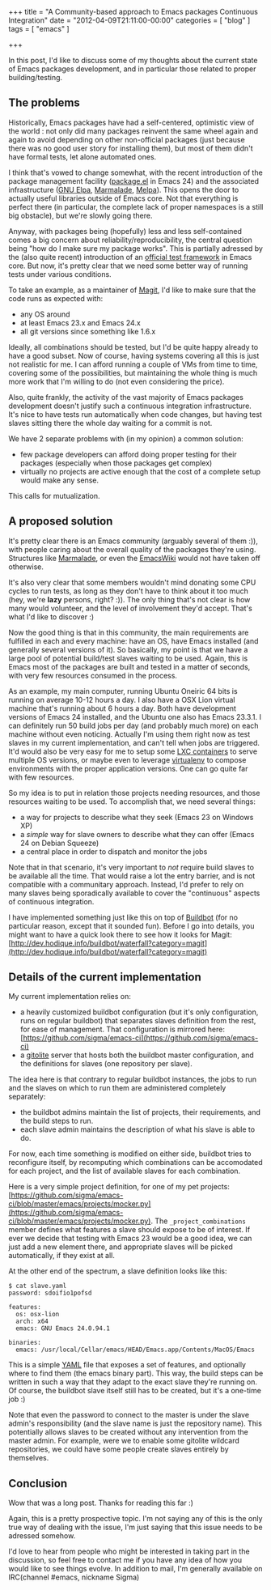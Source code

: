 +++
title = "A Community-based approach to Emacs packages Continuous Integration"
date = "2012-04-09T21:11:00-00:00"
categories = [ "blog" ]
tags = [ "emacs" ]

+++

In this post, I'd like to discuss some of my thoughts about the current state
of Emacs packages development, and in particular those related to proper
building/testing.

## The problems

Historically, Emacs packages have had a self-centered, optimistic view of the
world : not only did many packages reinvent the same wheel again and again to
avoid depending on other non-official packages (just because there was no good
user story for installing them), but most of them didn't have formal tests, let
alone automated ones.

I think that's vowed to change somewhat, with the recent introduction of the
package management facility
([package.el](http://repo.or.cz/w/emacs.git/blob_plain/HEAD:/lisp/emacs-lisp/package.el)
in Emacs 24) and the associated infrastructure
([GNU Elpa](http://elpa.gnu.org/), [Marmalade](http://marmalade-repo.org/),
[Melpa](http://melpa.milkbox.net/)). This opens the door to actually useful
libraries outside of Emacs core. Not that everything is perfect there (in
particular, the complete lack of proper namespaces is a still big obstacle),
but we're slowly going there.

Anyway, with packages being (hopefully) less and less self-contained comes
a big concern about reliability/reproducibility, the central question being
"how do I make sure my package works". This is partially adressed by the (also
quite recent) introduction of an
[official test framework](http://www.emacswiki.org/emacs/ErtTestLibrary) in
Emacs core.  But now, it's pretty clear that we need some better way of running
tests under various conditions.

To take an example, as a maintainer of [Magit](http://magit.github.com/magit/),
I'd like to make sure that the code runs as expected with:

*  any OS around
*  at least Emacs 23.x and Emacs 24.x
*  all git versions since something like 1.6.x

Ideally, all combinations should be tested, but I'd be quite happy already to
have a good subset.  Now of course, having systems covering all this is just
not realistic for me. I can afford running a couple of VMs from time to time,
covering some of the possibilities, but maintaining the whole thing is much
more work that I'm willing to do (not even considering the price).

Also, quite frankly, the activity of the vast majority of Emacs packages
development doesn't justify such a continuous integration infrastructure.
It's nice to have tests run automatically when code changes, but having test
slaves sitting there the whole day waiting for a commit is not.

We have 2 separate problems with (in my opinion) a common solution:

*  few package developers can afford doing proper testing for their packages
   (especially when those packages get complex)
*  virtually no projects are active enough that the cost of a complete setup
   would make any sense.

This calls for mutualization.

## A proposed solution

It's pretty clear there is an Emacs community (arguably several of them :)),
with people caring about the overall quality of the packages they're using.
Structures like [Marmalade](http://marmalade-repo.org/), or even the
[EmacsWiki](http://www.emacswiki.org) would not have taken off otherwise.

It's also very clear that some members wouldn't mind donating some CPU cycles
to run tests, as long as they don't have to think about it too much (hey, we're
**lazy** persons, right? :)). The only thing that's not clear is how many would
volunteer, and the level of involvement they'd accept. That's what I'd like to
discover :)

Now the good thing is that in this community, the main requirements are
fulfilled in each and every machine: have an OS, have Emacs installed (and
generally several versions of it). So basically, my point is that we have
a large pool of potential build/test slaves waiting to be used.  Again, this is
Emacs most of the packages are built and tested in a matter of seconds, with
very few resources consumed in the process.

As an example, my main computer, running Ubuntu Oneiric 64 bits is running on
average 10-12 hours a day. I also have a OSX Lion virtual machine that's
running about 6 hours a day. Both have development versions of Emacs 24
installed, and the Ubuntu one also has Emacs 23.3.1. I can definitely run 50
build jobs per day (and probably much more) on each machine without even
noticing. Actually I'm using them right now as test slaves in my current
implementation, and can't tell when jobs are triggered.  It'd would also be
very easy for me to setup some [LXC containers](http://lxc.teegra.net/) to
serve multiple OS versions, or maybe even to leverage
[virtualenv](http://pypi.python.org/pypi/virtualenv) to compose environments
with the proper application versions. One can go quite far with few resources.

So my idea is to put in relation those projects needing resources, and those
resources waiting to be used. To accomplish that, we need several things:

*  a way for projects to describe what they seek (Emacs 23 on Windows XP)
*  a *simple* way for slave owners to describe what they can offer (Emacs 24 on
   Debian Squeeze)
*  a central place in order to dispatch and monitor the jobs

Note that in that scenario, it's very important to *not* require build slaves
to be available all the time. That would raise a lot the entry barrier, and is
not compatible with a communitary approach. Instead, I'd prefer to rely on many
slaves being sporadically available to cover the "continuous" aspects of
continuous integration.

I have implemented something just like this on top of
[Buildbot](http://trac.buildbot.net/) (for no particular reason, except that it
sounded fun).  Before I go into details, you might want to have a quick look
there to see how it looks for
Magit:[http://dev.hodique.info/buildbot/waterfall?category=magit](http://dev.hodique.info/buildbot/waterfall?category=magit)

## Details of the current implementation

My current implementation relies on:

*  a heavily customized buildbot configuration (but it's only configuration,
   runs on regular buildbot) that separates slaves definition from the rest,
   for ease of management. That configuration is mirrored here:
   [https://github.com/sigma/emacs-ci](https://github.com/sigma/emacs-ci)
*  a [gitolite](https://github.com/sitaramc/gitolite) server that hosts both
   the buildbot master configuration, and the definitions for slaves (one
   repository per slave).

The idea here is that contrary to regular buildbot instances, the jobs to run
and the slaves on which to run them are administered completely separately:

*  the buildbot admins maintain the list of projects, their requirements, and
   the build steps to run.
*  each slave admin maintains the description of what his slave is able to do.

For now, each time something is modified on either side, buildbot tries to
reconfigure itself, by recomputing which combinations can be accomodated for
each project, and the list of available slaves for each combination.

Here is a very simple project definition, for one of my pet projects:
[https://github.com/sigma/emacs-ci/blob/master/emacs/projects/mocker.py](https://github.com/sigma/emacs-ci/blob/master/emacs/projects/mocker.py). The
`_project_combinations` member defines what features a slave should expose to
be of interest. If ever we decide that testing with Emacs 23 would be a good
idea, we can just add a new element there, and appropriate slaves will be
picked automatically, if they exist at all.

At the other end of the spectrum, a slave definition looks like this:

```
$ cat slave.yaml
password: sdoifio1pofsd

features:
  os: osx-lion
  arch: x64
  emacs: GNU Emacs 24.0.94.1

binaries:
  emacs: /usr/local/Cellar/emacs/HEAD/Emacs.app/Contents/MacOS/Emacs
```

This is a simple [YAML](http://yaml.org/) file that exposes a set of features,
and optionally where to find them (the emacs binary part). This way, the build
steps can be written in such a way that they adapt to the exact slave they're
running on. Of course, the buildbot slave itself still has to be created, but
it's a one-time job :)

Note that even the password to connect to the master is under the slave admin's
responsibility (and the slave name is just the repository name). This
potentially allows slaves to be created without any intervention from the
master admin. For example, were we to enable some gitolite wildcard
repositories, we could have some people create slaves entirely by themselves.

## Conclusion

Wow that was a long post. Thanks for reading this far :)

Again, this is a pretty prospective topic. I'm not saying any of this is the
only true way of dealing with the issue, I'm just saying that this issue needs
to be adressed somehow.

I'd love to hear from people who might be interested in taking part in the
discussion, so feel free to contact me if you have any idea of how you would
like to see things evolve. In addition to mail, I'm generally available on
IRC(channel #emacs, nickname Sigma)
